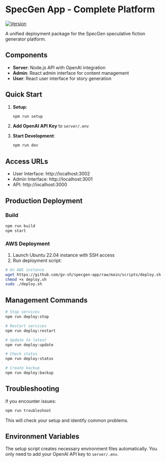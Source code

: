 # SpecGen App - Complete Platform

[![Version](https://img.shields.io/badge/version-0.1.4-blue.svg)](https://github.com/gv-sh/specgen-app)

A unified deployment package for the SpecGen speculative fiction generator platform.

## Components

- **Server**: Node.js API with OpenAI integration
- **Admin**: React admin interface for content management
- **User**: React user interface for story generation

## Quick Start

1. **Setup**:
   ```bash
   npm run setup
   ```

2. **Add OpenAI API Key** to `server/.env`

3. **Start Development**:
   ```bash
   npm run dev
   ```

## Access URLs

- User Interface: http://localhost:3002
- Admin Interface: http://localhost:3001
- API: http://localhost:3000

## Production Deployment

### Build
```bash
npm run build
npm start
```

### AWS Deployment

1. Launch Ubuntu 22.04 instance with SSH access
2. Run deployment script:

```bash
# On AWS instance
wget https://github.com/gv-sh/specgen-app/raw/main/scripts/deploy.sh
chmod +x deploy.sh
sudo ./deploy.sh
```

## Management Commands

```bash
# Stop services
npm run deploy:stop

# Restart services
npm run deploy:restart

# Update to latest
npm run deploy:update

# Check status
npm run deploy:status

# Create backup
npm run deploy:backup
```

## Troubleshooting

If you encounter issues:

```bash
npm run troubleshoot
```

This will check your setup and identify common problems.

## Environment Variables

The setup script creates necessary environment files automatically. You only need to add your OpenAI API key to `server/.env`.